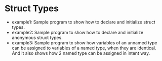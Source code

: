 # Struct Types

* example1: Sample program to show how to declare and initialize struct types.
* example2: Sample program to show how to declare and initialize anonymous struct types.
* example3: Sample program to show how variables of an unnamed type can be assigned to variables of a named type, when they are identical. And it also shows how 2 named type can be assigned in intent way.
